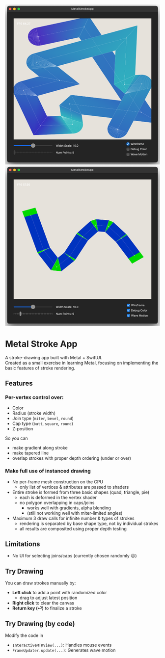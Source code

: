 ![Preview](Images/app_preview01.png)
![Preview](Images/app_preview02.png)

# Metal Stroke App

A stroke-drawing app built with Metal + SwiftUI.  
Created as a small exercise in learning Metal, focusing on implementing the basic features of stroke rendering.

## Features 

### Per-vertex control over:
  - Color
  - Radius (stroke width)
  - Join type (`miter`, `bevel`, `round`)
  - Cap type (`butt`, `square`, `round`)
  - Z-position

So you can
- make gradient along stroke
- make tapered line
- overlap strokes with proper depth ordering (under or over)

### Make full use of instanced drawing
- No per-frame mesh construction on the CPU
  - only list of vertices & attributes are passed to shaders
- Entire stroke is formed from three basic shapes (quad, triangle, pie)
  - each is deformed in the vertex shader
  - no polygon overlapping in caps/joins
    - works well with gradients, alpha blending
    - (still not working well with miter-limited angles)
- Maximum 3 draw calls for infinite number & types of strokes
  - rendering is separated by base shape type, not by individual strokes
  - all results are composited using proper depth testing

## Limitations
- No UI for selecting joins/caps (currently chosen randomly 😉)

## Try Drawing
You can draw strokes manually by:

- **Left click** to add a point with randomized color
  - drag to adjust latest position
- **Right click** to clear the canvas
- **Return key (⏎)** to finalize a stroke

## Try Drawing (by code)
Modify the code in
- `InteractiveMTKView(...)`: Handles mouse events
- `FrameUpdater.update(...)`: Generates wave motion

